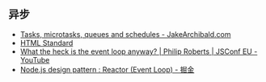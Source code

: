 ## 异步

- [Tasks, microtasks, queues and schedules - JakeArchibald.com](https://jakearchibald.com/2015/tasks-microtasks-queues-and-schedules/)
- [HTML Standard](https://html.spec.whatwg.org/multipage/timers-and-user-prompts.html#microtask-queuing)
- [What the heck is the event loop anyway? | Philip Roberts | JSConf EU - YouTube](https://www.youtube.com/watch?v=8aGhZQkoFbQ)
- [Node.js design pattern : Reactor (Event Loop) - 掘金](https://juejin.im/post/5a5e03eef265da3e5033c5b9)

